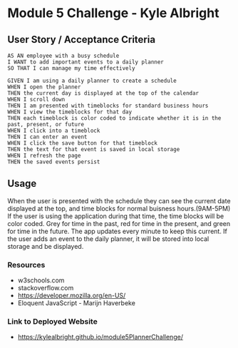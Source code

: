 # Module 5 Challenge - Kyle Albright

## User Story / Acceptance Criteria
```
AS AN employee with a busy schedule
I WANT to add important events to a daily planner
SO THAT I can manage my time effectively

GIVEN I am using a daily planner to create a schedule
WHEN I open the planner
THEN the current day is displayed at the top of the calendar
WHEN I scroll down
THEN I am presented with timeblocks for standard business hours
WHEN I view the timeblocks for that day
THEN each timeblock is color coded to indicate whether it is in the past, present, or future
WHEN I click into a timeblock
THEN I can enter an event
WHEN I click the save button for that timeblock
THEN the text for that event is saved in local storage
WHEN I refresh the page
THEN the saved events persist

```

## Usage

When the user is presented with the schedule they can see the current date displayed at the top, and time blocks for normal buisness hours.(9AM-5PM) If the user is using the application during that time, the time blocks will be color coded. Grey for time in the past, red for time in the present, and green for time in the future. The app updates every minute to keep this current. If the user adds an event to the daily planner, it will be stored into local storage and be displayed. 


### Resources 

* w3schools.com
* stackoverflow.com
* https://developer.mozilla.org/en-US/
* Eloquent JavaScript - Marijn Haverbeke

### Link to Deployed Website

* https://kylealbright.github.io/module5PlannerChallenge/


